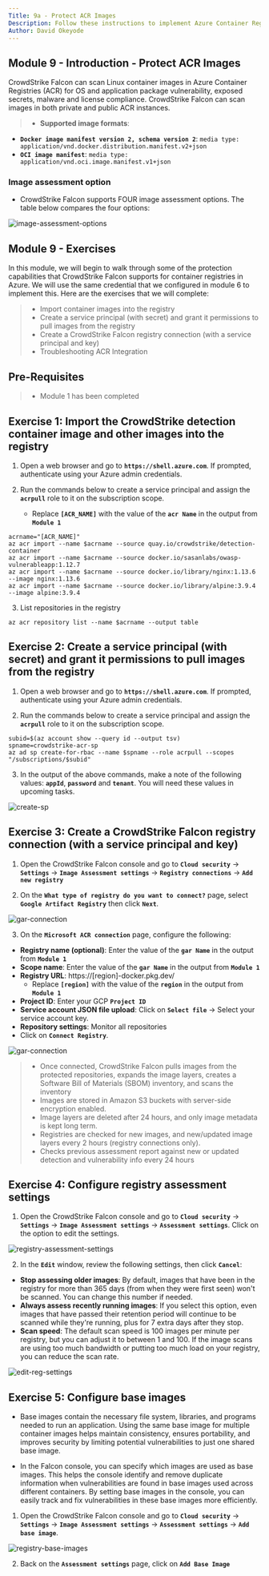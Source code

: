 ```yaml
---
Title: 9a - Protect ACR Images
Description: Follow these instructions to implement Azure Container Registry (ACR)scanning using CrowdStrike Falcon
Author: David Okeyode
---
```


## Module 9 - Introduction - Protect ACR Images
CrowdStrike Falcon can scan Linux container images in Azure Container Registries (ACR) for OS and application package vulnerability, exposed secrets, malware and license compliance. CrowdStrike Falcon can scan images in both private and public ACR instances.

> * **Supported image formats**:
  * **`Docker image manifest version 2, schema version 2`**: `media type: application/vnd.docker.distribution.manifest.v2+json`
  * **`OCI image manifest`**: `media type: application/vnd.oci.image.manifest.v1+json`

### Image assessment option
* CrowdStrike Falcon supports FOUR image assessment options. The table below compares the four options:

![image-assessment-options](../images/2-image-assessment-comparison.png)

## Module 9 - Exercises
In this module, we will begin to walk through some of the protection capabilities that CrowdStrike Falcon supports for container registries in Azure. We will use the same credential that we configured in module 6 to implement this. Here are the exercises that we will complete:

> * Import container images into the registry
> * Create a service principal (with secret) and grant it permissions to pull images from the registry
> * Create a CrowdStrike Falcon registry connection (with a service principal and key)
> * Troubleshooting ACR Integration

## Pre-Requisites
> * Module 1 has been completed

## Exercise 1: Import the CrowdStrike detection container image and other images into the registry
1. Open a web browser and go to **`https://shell.azure.com`**. If prompted, authenticate using your Azure admin credentials.

2. Run the commands below to create a service principal and assign the **`acrpull`** role to it on the subscription scope.
    * Replace **`[ACR_NAME]`** with the value of the **`acr Name`** in the output from **`Module 1`**
```
acrname="[ACR_NAME]"
az acr import --name $acrname --source quay.io/crowdstrike/detection-container
az acr import --name $acrname --source docker.io/sasanlabs/owasp-vulnerableapp:1.12.7
az acr import --name $acrname --source docker.io/library/nginx:1.13.6 --image nginx:1.13.6
az acr import --name $acrname --source docker.io/library/alpine:3.9.4 --image alpine:3.9.4
```

3. List repositories in the registry
```
az acr repository list --name $acrname --output table
```

## Exercise 2: Create a service principal (with secret) and grant it permissions to pull images from the registry

1. Open a web browser and go to **`https://shell.azure.com`**. If prompted, authenticate using your Azure admin credentials.

2. Run the commands below to create a service principal and assign the **`acrpull`** role to it on the subscription scope.
```
subid=$(az account show --query id --output tsv)
spname=crowdstrike-acr-sp
az ad sp create-for-rbac --name $spname --role acrpull --scopes "/subscriptions/$subid"
```

3. In the output of the above commands, make a note of the following values: **`appId`**, **`password`** and **`tenant`**. You will need these values in upcoming tasks.

![create-sp](../images/2-create-sp.png)


## Exercise 3: Create a CrowdStrike Falcon registry connection (with a service principal and key)

1. Open the CrowdStrike Falcon console and go to **`Cloud security`** → **`Settings`** → **`Image Assessment settings`** → **`Registry connections`** → **`Add new registry`**

2. On the **`What type of registry do you want to connect?`** page, select **`Google Artifact Registry`** then click **`Next`**.

![gar-connection](../images/2-add-gar-connection.png)

3. On the **`Microsoft ACR connection`** page, configure the following:
* **Registry name (optional)**: Enter the value of the **`gar Name`** in the output from **`Module 1`**
* **Scope name**: Enter the value of the **`gar Name`** in the output from **`Module 1`**
* **Registry URL**: https://[region]-docker.pkg.dev/
    * Replace **`[region]`** with the value of the **`region`** in the output from **`Module 1`**
* **Project ID**: Enter your GCP **`Project ID`**
* **Service account JSON file upload**: Click on **`Select file`** → Select your service account key.
* **Repository settings**: Monitor all repositories 
* Click on **`Connect Registry`**.

![gar-connection](../images/2-gar-connection.png)

> * Once connected, CrowdStrike Falcon pulls images from the protected repositories, expands the image layers, creates a Software Bill of Materials (SBOM) inventory, and scans the inventory
> * Images are stored in Amazon S3 buckets with server-side encryption enabled. 
> * Image layers are deleted after 24 hours, and only image metadata is kept long term.
> * Registries are checked for new images, and new/updated image layers every 2 hours (registry connections only).
> * Checks previous assessment report against new or updated detection and vulnerability info every 24 hours

## Exercise 4: Configure registry assessment settings

1. Open the CrowdStrike Falcon console and go to **`Cloud security`** → **`Settings`** → **`Image Assessment settings`** → **`Assessment settings`**. Click on the option to edit the settings.

![registry-assessment-settings](../images/2-registry-assessment-settings.png)

2. In the **`Edit`** window, review the following settings, then click **`Cancel`**:
* **Stop assessing older images**: By default, images that have been in the registry for more than 365 days (from when they were first seen) won't be scanned. You can change this number if needed.
* **Always assess recently running images**: If you select this option, even images that have passed their retention period will continue to be scanned while they're running, plus for 7 extra days after they stop.
* **Scan speed**: The default scan speed is 100 images per minute per registry, but you can adjust it to between 1 and 100. If the image scans are using too much bandwidth or putting too much load on your registry, you can reduce the scan rate.

![edit-reg-settings](../images/2-edit-reg-settings.png)


## Exercise 5: Configure base images
* Base images contain the necessary file system, libraries, and programs needed to run an application. Using the same base image for multiple container images helps maintain consistency, ensures portability, and improves security by limiting potential vulnerabilities to just one shared base image.

* In the Falcon console, you can specify which images are used as base images. This helps the console identify and remove duplicate information when vulnerabilities are found in base images used across different containers. By setting base images in the console, you can easily track and fix vulnerabilities in these base images more efficiently.

1. Open the CrowdStrike Falcon console and go to **`Cloud security`** → **`Settings`** → **`Image Assessment settings`** → **`Assessment settings`** → **`Add base image`**.

![registry-base-images](../images/2-base-image.png)

2. Back on the **`Assessment settings`** page, click on **`Add Base Image`**